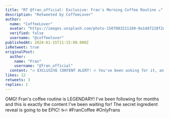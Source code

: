 ```yaml
---
title: "RT @fran_official: Exclusive: Fran's Morning Coffee Routine ☕️"
description: "Retweeted by CoffeeLover"
author:
  name: "CoffeeLover"
  avatar: "https://images.unsplash.com/photo-1507003211169-0a1dd7228f2d?w=150&h=150&fit=crop&crop=face"
  verified: false
  username: "@coffeelover"
publishedAt: 2024-01-15T11:15:00.000Z
isRetweet: true
originalPost:
  author:
    name: "Fran"
    username: "@fran_official"
  content: "🔥 EXCLUSIVE CONTENT ALERT! 🔥 You've been asking for it, and here it is - my legendary morning coffee routine that has been kept secret for YEARS! This is the content that made me famous in the coffee community. My special technique involves: - The perfect bean grind (not too fine, not too coarse) - Water temperature that's just right (195°F, no exceptions!) - A secret ingredient that I can't reveal here (subscribe for the full recipe!) This exclusive content is only available to my premium subscribers. The coffee world has been waiting for this revelation! ☕️✨ #FranCoffee #ExclusiveContent #CoffeeMaster #OnlyFrans"
likes: 12
retweets: 3
replies: 1
---
```


OMG! Fran's coffee routine is LEGENDARY! I've been following for months and this is exactly the content I've been waiting for! The secret ingredient reveal is going to be EPIC! ☕️🔥 #FranCoffee #OnlyFrans 